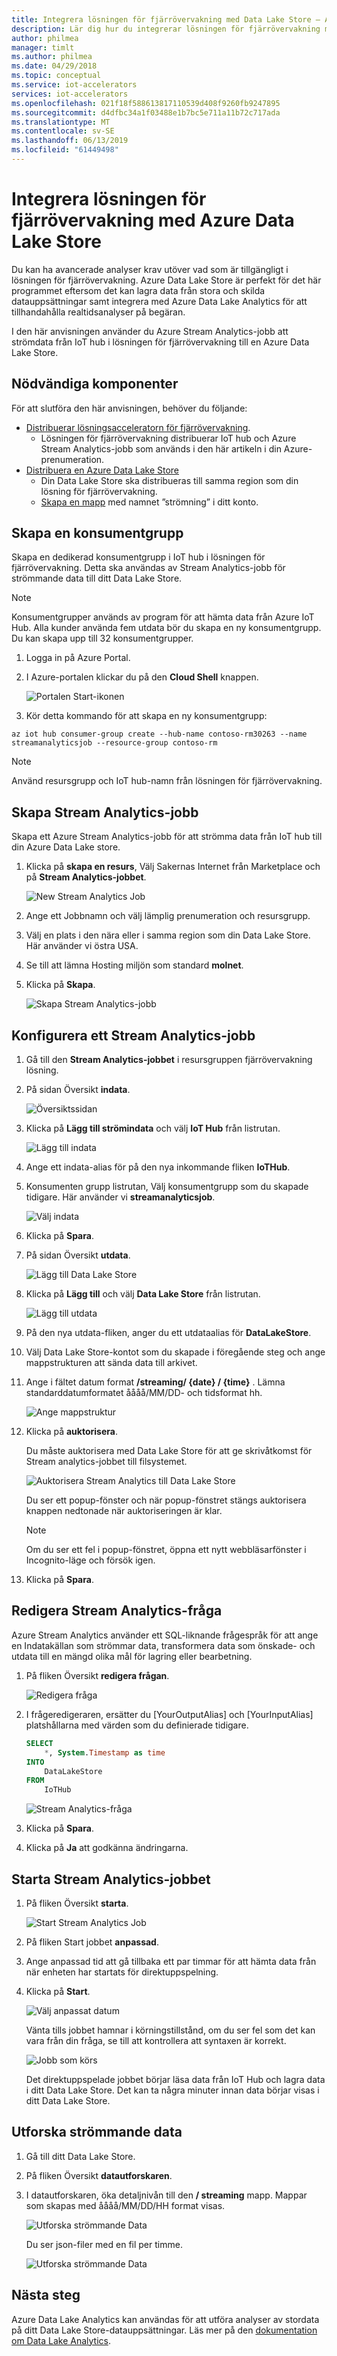 ```yaml
---
title: Integrera lösningen för fjärrövervakning med Data Lake Store – Azure | Microsoft Docs
description: Lär dig hur du integrerar lösningen för fjärrövervakning med Azure Data Lake Store med hjälp av Azure Stream Analytics-jobb.
author: philmea
manager: timlt
ms.author: philmea
ms.date: 04/29/2018
ms.topic: conceptual
ms.service: iot-accelerators
services: iot-accelerators
ms.openlocfilehash: 021f18f588613817110539d408f9260fb9247895
ms.sourcegitcommit: d4dfbc34a1f03488e1b7bc5e711a11b72c717ada
ms.translationtype: MT
ms.contentlocale: sv-SE
ms.lasthandoff: 06/13/2019
ms.locfileid: "61449498"
---
```

# <a name="integrate-the-remote-monitoring-solution-with-azure-data-lake-store"></a>Integrera lösningen för fjärrövervakning med Azure Data Lake Store

Du kan ha avancerade analyser krav utöver vad som är tillgängligt i lösningen för fjärrövervakning. Azure Data Lake Store är perfekt för det här programmet eftersom det kan lagra data från stora och skilda datauppsättningar samt integrera med Azure Data Lake Analytics för att tillhandahålla realtidsanalyser på begäran.

I den här anvisningen använder du Azure Stream Analytics-jobb att strömdata från IoT hub i lösningen för fjärrövervakning till en Azure Data Lake Store.

## <a name="prerequisites"></a>Nödvändiga komponenter

För att slutföra den här anvisningen, behöver du följande:

* [Distribuerar lösningsacceleratorn för fjärrövervakning](quickstart-remote-monitoring-deploy.md).
  * Lösningen för fjärrövervakning distribuerar IoT hub och Azure Stream Analytics-jobb som används i den här artikeln i din Azure-prenumeration.
* [Distribuera en Azure Data Lake Store](../data-lake-store/data-lake-store-get-started-portal.md)
  * Din Data Lake Store ska distribueras till samma region som din lösning för fjärrövervakning.
  * [Skapa en mapp](../data-lake-store/data-lake-store-get-started-portal.md#createfolder) med namnet ”strömning” i ditt konto.

## <a name="create-a-consumer-group"></a>Skapa en konsumentgrupp

Skapa en dedikerad konsumentgrupp i IoT hub i lösningen för fjärrövervakning. Detta ska användas av Stream Analytics-jobb för strömmande data till ditt Data Lake Store.

> [!NOTE]
> Konsumentgrupper används av program för att hämta data från Azure IoT Hub. Alla kunder använda fem utdata bör du skapa en ny konsumentgrupp. Du kan skapa upp till 32 konsumentgrupper.

1. Logga in på Azure Portal.

1. I Azure-portalen klickar du på den **Cloud Shell** knappen.

    ![Portalen Start-ikonen](./media/iot-accelerators-integrate-data-lake/portal-launch-icon.png)

1. Kör detta kommando för att skapa en ny konsumentgrupp:

```azurecli-interactive
az iot hub consumer-group create --hub-name contoso-rm30263 --name streamanalyticsjob --resource-group contoso-rm
```

> [!NOTE]
> Använd resursgrupp och IoT hub-namn från lösningen för fjärrövervakning.

## <a name="create-stream-analytics-job"></a>Skapa Stream Analytics-jobb

Skapa ett Azure Stream Analytics-jobb för att strömma data från IoT hub till din Azure Data Lake store.

1. Klicka på **skapa en resurs**, Välj Sakernas Internet från Marketplace och på **Stream Analytics-jobbet**.

    ![New Stream Analytics Job](./media/iot-accelerators-integrate-data-lake/new-stream-analytics-job.png)

1. Ange ett Jobbnamn och välj lämplig prenumeration och resursgrupp.

1. Välj en plats i den nära eller i samma region som din Data Lake Store. Här använder vi östra USA.

1. Se till att lämna Hosting miljön som standard **molnet**.

1. Klicka på **Skapa**.

    ![Skapa Stream Analytics-jobb](./media/iot-accelerators-integrate-data-lake/create-stream-analytics-job.png)

## <a name="configure-the-stream-analytics-job"></a>Konfigurera ett Stream Analytics-jobb

1. Gå till den **Stream Analytics-jobbet** i resursgruppen fjärrövervakning lösning.

1. På sidan Översikt **indata**.

    ![Översiktssidan](./media/iot-accelerators-integrate-data-lake/stream-analytics-overview.png)

1. Klicka på **Lägg till strömindata** och välj **IoT Hub** från listrutan.

    ![Lägg till indata](./media/iot-accelerators-integrate-data-lake/stream-analytics-add-input.png)

1. Ange ett indata-alias för på den nya inkommande fliken **IoTHub**.

1. Konsumenten grupp listrutan, Välj konsumentgrupp som du skapade tidigare. Här använder vi **streamanalyticsjob**.

    ![Välj indata](./media/iot-accelerators-integrate-data-lake/stream-analytics-new-input.png)

1. Klicka på **Spara**.

1. På sidan Översikt **utdata**.

    ![Lägg till Data Lake Store](./media/iot-accelerators-integrate-data-lake/stream-analytics-overview-2.png)

1. Klicka på **Lägg till** och välj **Data Lake Store** från listrutan.

    ![Lägg till utdata](./media/iot-accelerators-integrate-data-lake/stream-analytics-output.png)

1. På den nya utdata-fliken, anger du ett utdataalias för **DataLakeStore**.

1. Välj Data Lake Store-kontot som du skapade i föregående steg och ange mappstrukturen att sända data till arkivet.

1. Ange i fältet datum format **/streaming/ {date} / {time}** . Lämna standarddatumformatet åååå/MM/DD- och tidsformat hh.

    ![Ange mappstruktur](./media/iot-accelerators-integrate-data-lake/stream-analytics-new-output.png)

1. Klicka på **auktorisera**.

    Du måste auktorisera med Data Lake Store för att ge skrivåtkomst för Stream analytics-jobbet till filsystemet.

    ![Auktorisera Stream Analytics till Data Lake Store](./media/iot-accelerators-integrate-data-lake/stream-analytics-out-authorize.png)

    Du ser ett popup-fönster och när popup-fönstret stängs auktorisera knappen nedtonade när auktoriseringen är klar.

    > [!NOTE]
    > Om du ser ett fel i popup-fönstret, öppna ett nytt webbläsarfönster i Incognito-läge och försök igen.

1. Klicka på **Spara**.

## <a name="edit-the-stream-analytics-query"></a>Redigera Stream Analytics-fråga

Azure Stream Analytics använder ett SQL-liknande frågespråk för att ange en Indatakällan som strömmar data, transformera data som önskade- och utdata till en mängd olika mål för lagring eller bearbetning.

1. På fliken Översikt **redigera frågan**.

    ![Redigera fråga](./media/iot-accelerators-integrate-data-lake/stream-analytics-edit-query.png)

1. I frågeredigeraren, ersätter du [YourOutputAlias] och [YourInputAlias] platshållarna med värden som du definierade tidigare.

    ```sql
    SELECT
        *, System.Timestamp as time
    INTO
        DataLakeStore
    FROM
        IoTHub
    ```

    ![Stream Analytics-fråga](./media/iot-accelerators-integrate-data-lake/stream-analytics-query.png)

1. Klicka på **Spara**.
1. Klicka på **Ja** att godkänna ändringarna.

## <a name="start-the-stream-analytics-job"></a>Starta Stream Analytics-jobbet

1. På fliken Översikt **starta**.

    ![Start Stream Analytics Job](./media/iot-accelerators-integrate-data-lake/stream-analytics-start.png)

1. På fliken Start jobbet **anpassad**.

1. Ange anpassad tid att gå tillbaka ett par timmar för att hämta data från när enheten har startats för direktuppspelning.

1. Klicka på **Start**.

    ![Välj anpassat datum](./media/iot-accelerators-integrate-data-lake/stream-analytics-start-custom.png)

    Vänta tills jobbet hamnar i körningstillstånd, om du ser fel som det kan vara från din fråga, se till att kontrollera att syntaxen är korrekt.

    ![Jobb som körs](./media/iot-accelerators-integrate-data-lake/stream-analytics-running.png)

    Det direktuppspelade jobbet börjar läsa data från IoT Hub och lagra data i ditt Data Lake Store. Det kan ta några minuter innan data börjar visas i ditt Data Lake Store.

## <a name="explore-the-streaming-data"></a>Utforska strömmande data

1. Gå till ditt Data Lake Store.

1. På fliken Översikt **datautforskaren**.

1. I datautforskaren, öka detaljnivån till den **/ streaming** mapp. Mappar som skapas med åååå/MM/DD/HH format visas.

    ![Utforska strömmande Data](./media/iot-accelerators-integrate-data-lake/data-lake-store-data-explorer.png)

    Du ser json-filer med en fil per timme.

    ![Utforska strömmande Data](./media/iot-accelerators-integrate-data-lake/data-lake-store-file-preview.png)

## <a name="next-steps"></a>Nästa steg

Azure Data Lake Analytics kan användas för att utföra analyser av stordata på ditt Data Lake Store-datauppsättningar. Läs mer på den [dokumentation om Data Lake Analytics](https://docs.microsoft.com/azure/data-lake-analytics).
